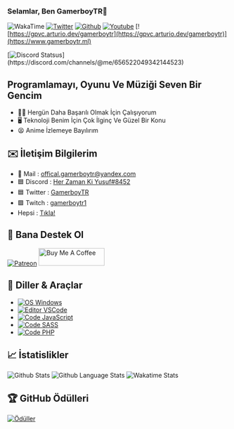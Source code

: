 
### Selamlar, Ben GamerboyTR👋
![WakaTime](https://wakatime.com/badge/user/3bf62e05-1378-4b7a-ae51-97d615e8cfb2.svg) [![Twitter](https://img.shields.io/twitter/follow/gamerboy_tr?label=Takip%C3%A7iler&logo=twitter&color=%23007ec6&style=flat)](https://twitter.com/Gamerboy_TR)
[![Github](https://img.shields.io/github/followers/gamerboytr?logo=github&style=flat&label=Takip%C3%A7iler)](https://github.com/gamerboytr?tab=followers) [![Youtube](https://img.shields.io/youtube/channel/subscribers/UCYTf3nUjwoHxw7TK6OZgmzw?logo=youtube&style=flat&label=Takip%C3%A7iler&logoColor=red)](https://github.com/gamerboytr?tab=followers) [![https://gpvc.arturio.dev/gamerboytr](https://gpvc.arturio.dev/gamerboytr)](https://www.gamerboytr.ml)

[![Discord Statsus](https://lanyard.cnrad.dev/api/530043492014096384?idleMessage=Şuanda%20hiç%20birşey%20yapmıyorum!)](https://discord.com/channels/@me/656522049342144523)

## Programlamayı, Oyunu Ve Müziği Seven Bir Gencim

- 💪🏻 Hergün Daha Başarılı Olmak İçin Çalışıyorum
- 🖥 Teknoloji Benim İçin Çok İlginç Ve Güzel Bir Konu
- 😫 Anime İzlemeye Bayılırım

##

## ✉️ İletişim Bilgilerim

- 📧 Mail : offical.gamerboytr@yandex.com
- 🟦 Discord : [Her Zaman Ki Yusuf#8452](https://discord.com/channels/@me/530043492014096384)
- 🟦 Twitter : [GamerboyTR](https://twitter.com/@Gamerboy_TR)
- 🟪 Twitch : [gamerboytr1](https://www.twitch.tv/gamerboytr1)
- Hepsi : [Tıkla!](https://linktr.ee/GamerboyTR)

## 🎁 Bana Destek Ol
[![Patreon](https://img.shields.io/badge/donate-Patreon-red?logo=Patreon&style=for-the-badge)](https://patreon.com/gamerboytr)
<a href="https://www.buymeacoffee.com/gamerboytr"><img src="https://cdn.buymeacoffee.com/buttons/v2/default-yellow.png" alt="Buy Me A Coffee" height="40" width="150"></a>

## 🔧 Diller & Araçlar

- [![OS Windows](https://img.shields.io/badge/OS-Windows-0078D6?style=flat-square&logo=windows&logoColor=blue)](https://www.microsoft.com/windows)
- [![Editor VSCode](https://img.shields.io/badge/Editor-Visual%20Studio%20Code-%230078d7?style=flat-square&logo=visual-studio-code&logoColor=%230078d7)](https://code.visualstudio.com/)
- [![Code JavaScript](https://img.shields.io/badge/Code-JavaScript-%23323330?style=flat-square&logo=javascript&logoColor=%23F7DF1E)](https://www.javascript.com/)
- [![Code SASS](https://img.shields.io/badge/Code-SASS-CC6699?style=flat-square&logo=sass&logoColor=CC6699)](https://www.sass-lang.com/)
- [![Code PHP](https://img.shields.io/badge/Code-PHP-777BB4?style=flat-square&logo=php&logoColor=777BB4)](https://www.php.net/)

## &#x1f4c8; İstatislikler

![Github Stats](https://github-readme-stats.vercel.app/api?username=gamerboytr&theme=dracula&show_icons=true&locale=tr)
![Github Language Stats](https://github-readme-stats.vercel.app/api/top-langs/?username=gamerboytr&layout=compact&theme=dracula&langs_count=10&locale=tr)
![Wakatime Stats](https://github-readme-stats.vercel.app/api/wakatime?username=GamerboyTR&theme=dracula)

## 🏆 GitHub Ödülleri

[![Ödüller](https://github-profile-trophy.vercel.app/?username=gamerboytr&theme=dracula&column=7&margin-w=10&no-frame=true)](https://github.com/gamerboytr)
